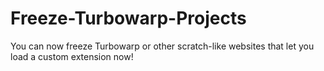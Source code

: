 # Freeze-Turbowarp-Projects
You can now freeze Turbowarp or other scratch-like websites that let you load a custom extension now!
